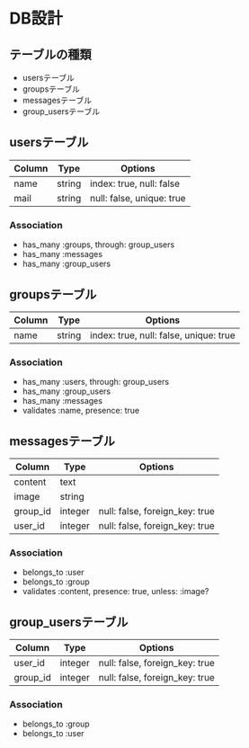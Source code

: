 # DB設計

## テーブルの種類
* usersテーブル
* groupsテーブル
* messagesテーブル
* group_usersテーブル

## usersテーブル

|Column|Type|Options|
|------|----|-------|
|name|string|index: true, null: false|
|mail|string|null: false, unique: true|

### Association
- has_many :groups, through: group_users
- has_many :messages
- has_many :group_users

## groupsテーブル

|Column|Type|Options|
|------|----|-------|
|name|string|index: true, null: false, unique: true|

### Association
- has_many :users, through: group_users
- has_many :group_users
- has_many :messages
- validates :name, presence: true

## messagesテーブル

|Column|Type|Options|
|------|----|-------|
|content|text||
|image|string||
|group_id|integer|null: false, foreign_key: true|
|user_id|integer|null: false, foreign_key: true|

### Association
- belongs_to :user
- belongs_to :group
- validates :content, presence: true, unless: :image?

## group_usersテーブル

|Column|Type|Options|
|------|----|-------|
|user_id|integer|null: false, foreign_key: true|
|group_id|integer|null: false, foreign_key: true|

### Association
- belongs_to :group
- belongs_to :user
